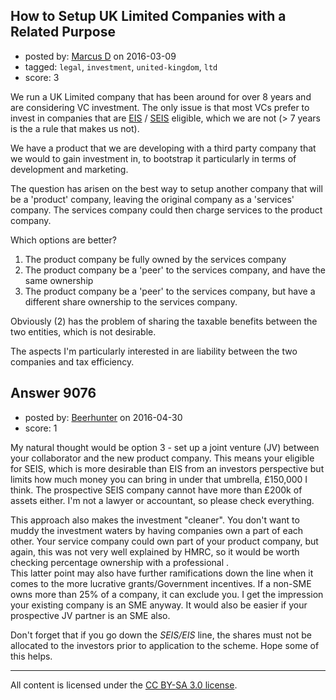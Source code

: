## How to Setup UK Limited Companies with a Related Purpose

- posted by: [Marcus D](https://stackexchange.com/users/258531/marcus-d) on 2016-03-09
- tagged: `legal`, `investment`, `united-kingdom`, `ltd`
- score: 3

<p>We run a UK Limited company that has been around for over 8 years and are considering VC investment. The only issue is that most VCs prefer to invest in companies that are <a href="http://www.hmrc.gov.uk/manuals/vcmmanual/vcm10010.htm" rel="nofollow">EIS</a> / <a href="http://www.hmrc.gov.uk/manuals/vcmmanual/vcm31130.htm" rel="nofollow">SEIS</a> eligible, which we are not (> 7 years is the a rule that makes us not).</p>

<p>We have a product that we are developing with a third party company that we would to gain investment in, to bootstrap it particularly in terms of development and marketing.</p>

<p>The question has arisen on the best way to setup another company that will be a 'product' company, leaving the original company as a 'services' company. The services company could then charge services to the product company.</p>

<p>Which options are better?</p>

<ol>
<li>The product company be fully owned by the services company</li>
<li>The product company be a 'peer' to the services company, and have the same ownership</li>
<li>The product company be a 'peer' to the services company, but have a different share ownership to the services company.</li>
</ol>

<p>Obviously (2) has the problem of sharing the taxable benefits between the two entities, which is not desirable.</p>

<p>The aspects I'm particularly interested in are liability between the two companies and tax efficiency.</p>



## Answer 9076

- posted by: [Beerhunter](https://stackexchange.com/users/6411469/beerhunter) on 2016-04-30
- score: 1

<p>My natural thought would be option 3 - set up a joint venture (JV) between your collaborator and the new product company. This means your eligible for SEIS,  which is more desirable than EIS from an investors perspective but limits how much money you can bring in under that umbrella,  £150,000 I think. The prospective SEIS company cannot have more than £200k of assets either.  I'm not a lawyer or accountant,  so please check everything. </p>

<p>This approach also makes the investment "cleaner". You don't want to muddy the investment waters by having companies own a part of each other. Your service company could own part of your product company,  but again, this was not very well explained by HMRC,  so it would be worth checking percentage ownership with a professional .<br />This latter point may also have further ramifications down the line when it comes to the more lucrative grants/Government incentives.  If a non-SME owns more than 25% of a company, it can exclude you. I get the impression your existing company is an SME anyway. It would also be easier if your prospective JV partner is an SME also.</p>

<p>Don't forget that if you go down the <em>SEIS/EIS</em> line, the shares must not be allocated to the investors prior to application to the scheme.  Hope some of this helps. </p>




---

All content is licensed under the [CC BY-SA 3.0 license](https://creativecommons.org/licenses/by-sa/3.0/).
